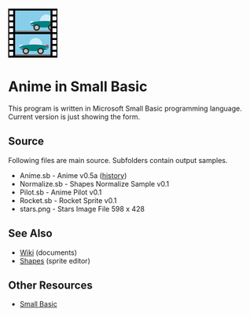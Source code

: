 ![icon](img/AnimeIcon.png)
# Anime in Small Basic

This program is written in Microsoft Small Basic programming language.  Current version is just showing the form.

## Source

Following files are main source.  Subfolders contain output samples.

- Anime.sb - Anime v0.5a ([history](History.md))
- Normalize.sb - Shapes Normalize Sample v0.1
- Pilot.sb - Anime Pilot v0.1
- Rocket.sb - Rocket Sprite v0.1
- stars.png - Stars Image File 598 x 428

## See Also

- [Wiki](http://github.com/nonkit/Anime/wiki) (documents)
- [Shapes](http://github.com/nonkit/Shapes) (sprite editor)

## Other Resources

- [Small Basic](http://smallbasic.com)